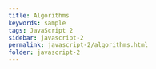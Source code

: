 ```yaml
---
title: Algorithms
keywords: sample
tags: JavaScript 2
sidebar: javascript-2
permalink: javascript-2/algorithms.html
folder: javascript-2
---
```

